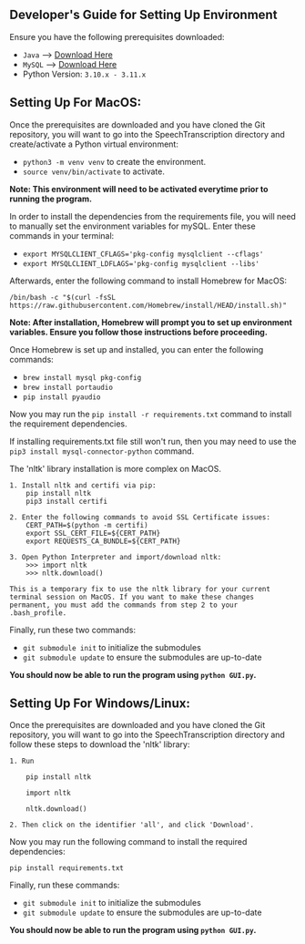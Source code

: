 ## Developer's Guide for Setting Up Environment

Ensure you have the following prerequisites downloaded:

* `Java` --> [Download Here](https://www.oracle.com/java/technologies/downloads/)
* `MySQL` --> [Download Here](https://dev.mysql.com/downloads/mysql/)
* Python Version: `3.10.x - 3.11.x`

## Setting Up For MacOS:

Once the prerequisites are downloaded and you have cloned the Git repository, you will want to go into the SpeechTranscription directory and create/activate a Python virtual environment:

* `python3 -m venv venv` to create the environment.
* `source venv/bin/activate` to activate.

**Note: This environment will need to be activated everytime prior to running the program.**

In order to install the dependencies from the requirements file, you will need to manually set the environment variables for mySQL. Enter these commands in your terminal:

* `export MYSQLCLIENT_CFLAGS='pkg-config mysqlclient --cflags'`
* `export MYSQLCLIENT_LDFLAGS='pkg-config mysqlclient --libs'`

Afterwards, enter the following command to install Homebrew for MacOS:

`/bin/bash -c "$(curl -fsSL https://raw.githubusercontent.com/Homebrew/install/HEAD/install.sh)"`

**Note: After installation, Homebrew will prompt you to set up environment variables. Ensure you follow those instructions before proceeding.**

Once Homebrew is set up and installed, you can enter the following commands:

* `brew install mysql pkg-config`
* `brew install portaudio`
* `pip install pyaudio`

Now you may run the `pip install -r requirements.txt` command to install the requirement dependencies.

If installing requirements.txt file still won't run, then you may need to use the `pip3 install mysql-connector-python` command.

The 'nltk' library installation is more complex on MacOS.

    1. Install nltk and certifi via pip:
        pip install nltk
        pip3 install certifi

    2. Enter the following commands to avoid SSL Certificate issues:
        CERT_PATH=$(python -m certifi)
        export SSL_CERT_FILE=${CERT_PATH}
        export REQUESTS_CA_BUNDLE=${CERT_PATH}

    3. Open Python Interpreter and import/download nltk:
        >>> import nltk
        >>> nltk.download()

    This is a temporary fix to use the nltk library for your current terminal session on MacOS. If you want to make these changes permanent, you must add the commands from step 2 to your .bash_profile.

Finally, run these two commands:
* `git submodule init` to initialize the submodules
* `git submodule update` to ensure the submodules are up-to-date

**You should now be able to run the program using `python GUI.py`.**

## Setting Up For Windows/Linux:

Once the prerequisites are downloaded and you have cloned the Git repository, you will want to go into the SpeechTranscription directory and follow these steps to download the 'nltk' library:

```
1. Run

    pip install nltk

    import nltk

    nltk.download()

2. Then click on the identifier 'all', and click 'Download'.
```

Now you may run the following command to install the required dependencies:

`pip install requirements.txt`

Finally, run these commands:

* `git submodule init` to initialize the submodules
* `git submodule update` to ensure the submodules are up-to-date

**You should now be able to run the program using `python GUI.py`.**